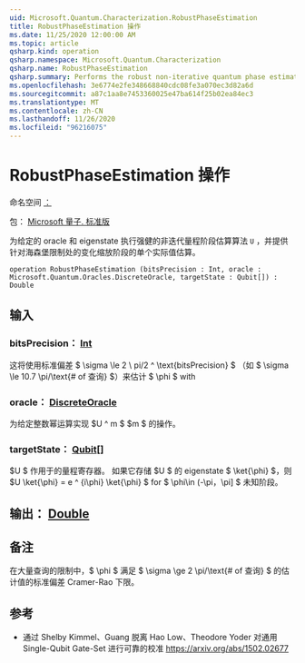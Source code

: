 ```yaml
---
uid: Microsoft.Quantum.Characterization.RobustPhaseEstimation
title: RobustPhaseEstimation 操作
ms.date: 11/25/2020 12:00:00 AM
ms.topic: article
qsharp.kind: operation
qsharp.namespace: Microsoft.Quantum.Characterization
qsharp.name: RobustPhaseEstimation
qsharp.summary: Performs the robust non-iterative quantum phase estimation algorithm for a given oracle `U` and eigenstate, and provides a single real-valued estimate of the phase with variance scaling at the Heisenberg limit.
ms.openlocfilehash: 3e6774e2fe348668840cdc08fe3a070ec3d82a6d
ms.sourcegitcommit: a87c1aa8e7453360025e47ba614f25b02ea84ec3
ms.translationtype: MT
ms.contentlocale: zh-CN
ms.lasthandoff: 11/26/2020
ms.locfileid: "96216075"
---
```

# <a name="robustphaseestimation-operation"></a>RobustPhaseEstimation 操作

命名空间 [：](xref:Microsoft.Quantum.Characterization)

包： [Microsoft 量子. 标准版](https://nuget.org/packages/Microsoft.Quantum.Standard)


为给定的 oracle 和 eigenstate 执行强健的非迭代量程阶段估算算法 `U` ，并提供针对海森堡限制处的变化缩放阶段的单个实际值估算。

```qsharp
operation RobustPhaseEstimation (bitsPrecision : Int, oracle : Microsoft.Quantum.Oracles.DiscreteOracle, targetState : Qubit[]) : Double
```


## <a name="input"></a>输入

### <a name="bitsprecision--int"></a>bitsPrecision： [Int](xref:microsoft.quantum.lang-ref.int)

这将使用标准偏差 $ \sigma \le 2 \ pi/2 ^ \text{bitsPrecision} $ （如 $ \sigma \le 10.7 \pi/\text{# of 查询} $）来估计 $ \phi $ with


### <a name="oracle--discreteoracle"></a>oracle： [DiscreteOracle](xref:Microsoft.Quantum.Oracles.DiscreteOracle)

为给定整数幂运算实现 $U ^ m $ $m $ 的操作。


### <a name="targetstate--qubit"></a>targetState： [Qubit](xref:microsoft.quantum.lang-ref.qubit)[]

$U $ 作用于的量程寄存器。 如果它存储 $U $ 的 eigenstate $ \ket{\phi} $，则 $U \ket{\phi} = e ^ {i\phi} \ket{\phi} $ for $ \phi\in (-\pi，\pi] $ 未知阶段。



## <a name="output--double"></a>输出： [Double](xref:microsoft.quantum.lang-ref.double)



## <a name="remarks"></a>备注

在大量查询的限制中，$ \phi $ 满足 $ \sigma \ge 2 \pi/\text{# of 查询} $ 的估计值的标准偏差 Cramer-Rao 下限。

## <a name="references"></a>参考

- 通过 Shelby Kimmel、Guang 脱离 Hao Low、Theodore Yoder 对通用 Single-Qubit Gate-Set 进行可靠的校准 https://arxiv.org/abs/1502.02677